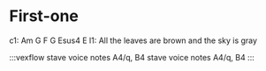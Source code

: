 ---
---

# First-one

c1:                    Am     G  F          G      Esus4  E
l1: All the leaves are brown        and the sky is gray


:::vexflow
stave
  voice
    notes
        A4/q, B4
stave
  voice
    notes
        A4/q, B4
:::
